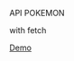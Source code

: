 API POKEMON

with fetch

<div>
  <a href="https://api-pokemon-adrianalatorre.netlify.app/">Demo</a>
  </div>
